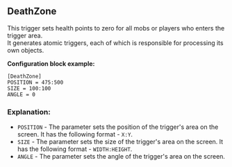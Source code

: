  ## DeathZone

 This trigger sets health points to zero for all mobs or players who enters the trigger area.  
 It generates atomic triggers, each of which is responsible for processing its own objects.

 **Configuration block example:**

    [DeathZone]
    POSITION = 475:500
    SIZE = 100:100
    ANGLE = 0

 ### Explanation:

 * `POSITION` - The parameter sets the position of the trigger's area on the screen. It has the following format - `X:Y`.
 * `SIZE` - The parameter sets the size of the trigger's area on the screen. It has the following format - `WIDTH:HEIGHT`.
 * `ANGLE` - The parameter sets the angle of the trigger's area on the screen.